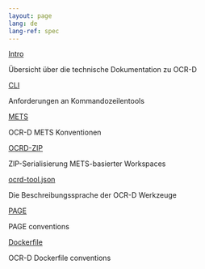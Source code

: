 ```yaml
---
layout: page
lang: de
lang-ref: spec
---
```


<div class="tile is-ancestor">

  <div class="tile is-parent">
    <article class="tile is-child box">
      <p class="title"><a href="intro">Intro</a></p>
      <p class="subtitle">Übersicht über die technische Dokumentation zu OCR-D</p>
    </article>
  </div>

  <div class="tile is-parent">
    <article class="tile is-child box">
      <p class="title"><a href="cli">CLI</a></p>
      <p class="subtitle">Anforderungen an Kommandozeilentools</p>
    </article>
  </div>

</div>

<div class="tile is-ancestor">

  <div class="tile is-parent">
    <article class="tile is-child box">
      <p class="title"><a href="mets">METS</a></p>
      <p class="subtitle">OCR-D METS Konventionen</p>
    </article>
  </div>

  <div class="tile is-parent">
    <article class="tile is-child box">
      <p class="title"><a href="ocrd_zip">OCRD-ZIP</a></p>
      <p class="subtitle">ZIP-Serialisierung METS-basierter Workspaces</p>
    </article>
  </div>

  <div class="tile is-parent">
    <article class="tile is-child box">
      <p class="title"><a href="ocrd_tool">ocrd-tool.json</a></p>
      <p class="subtitle">Die Beschreibungssprache der OCR-D Werkzeuge</p>
    </article>
  </div>

</div>

<div class="tile is-ancestor">

  <div class="tile is-parent">
    <article class="tile is-child box">
      <p class="title"><a href="page">PAGE</a></p>
      <p class="subtitle">PAGE conventions</p>
    </article>
  </div>
  <div class="tile is-parent">
    <article class="tile is-child box">
      <p class="title"><a href="docker">Dockerfile</a></p>
      <p class="subtitle">OCR-D Dockerfile conventions</p>
    </article>
  </div>

</div>
